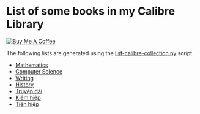# List of some books in my Calibre Library

[![Buy Me A Coffee](https://cdn.buymeacoffee.com/buttons/v2/default-yellow.png)](https://www.buymeacoffee.com/hoanganhduc)

The following lists are generated using the [list-calibre-collection.py](list-calibre-collection.py) script.

* [Mathematics](mathematics.html)
* [Computer Science](computer-science.html)
* [Writing](writing.html)
* [History](history.html)
* [Truyện dài](truyen-dai.html)
* [Kiếm hiệp](kiem-hiep.html)
* [Tiên hiệp](tien-hiep.html)